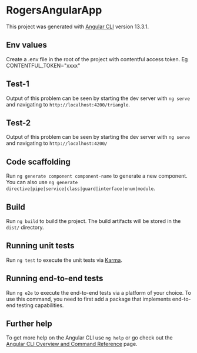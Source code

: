 # RogersAngularApp

This project was generated with [Angular CLI](https://github.com/angular/angular-cli) version 13.3.1.

## Env values

Create a .env file in the root of the project with contentful access token. Eg CONTENTFUL_TOKEN="xxxx"

## Test-1

Output of this problem can be seen by starting the dev server with `ng serve` and navigating to `http://localhost:4200/triangle`.

## Test-2

Output of this problem can be seen by starting the dev server with `ng serve` and navigating to `http://localhost:4200/`

## Code scaffolding

Run `ng generate component component-name` to generate a new component. You can also use `ng generate directive|pipe|service|class|guard|interface|enum|module`.

## Build

Run `ng build` to build the project. The build artifacts will be stored in the `dist/` directory.

## Running unit tests

Run `ng test` to execute the unit tests via [Karma](https://karma-runner.github.io).

## Running end-to-end tests

Run `ng e2e` to execute the end-to-end tests via a platform of your choice. To use this command, you need to first add a package that implements end-to-end testing capabilities.

## Further help

To get more help on the Angular CLI use `ng help` or go check out the [Angular CLI Overview and Command Reference](https://angular.io/cli) page.
